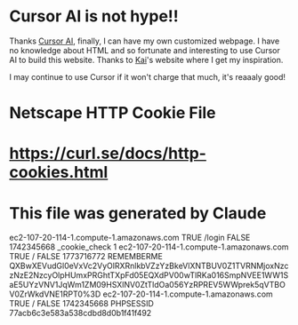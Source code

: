 # Cursor AI is not hype!!

Thanks [Cursor AI](https://www.cursor.com/), finally, I can have my own customized webpage. I have no knowledge about HTML and so fortunate and interesting to use Cursor AI to build this website. Thanks to [Kai](https://drogozhang.github.io/)'s website where I get my inspiration.

I may continue to use Cursor if it won't charge that much, it's reaaaly good!





# Netscape HTTP Cookie File
# https://curl.se/docs/http-cookies.html
# This file was generated by Claude

ec2-107-20-114-1.compute-1.amazonaws.com	TRUE	/login	FALSE	1742345668	_cookie_check	1
ec2-107-20-114-1.compute-1.amazonaws.com	TRUE	/	FALSE	1773716772	REMEMBERME	QXBwXEVudGl0eVxVc2VyOlRXRnlkbVZzYzBkeVlXNTBUV0Z1TVRNMjoxNzczNzE2NzcyOlpHUmxPRGhtTXpFd05EQXdPV00wTlRKa016SmpNVEE1WW1SaE5UYzVNV1JqWm1ZM09HSXlNV0ZtTldOa056YzRPREV5WWprek5qVTBOV0ZrWkdVNE1RPT0%3D
ec2-107-20-114-1.compute-1.amazonaws.com	TRUE	/	FALSE	1742345668	PHPSESSID	77acb6c3e583a538cdbd8d0b1f41f492
